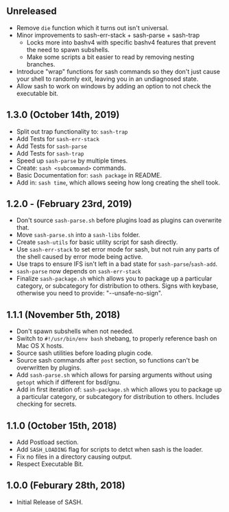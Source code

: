 ## Unreleased

* Remove `die` function which it turns out isn't universal.
* Minor improvements to sash-err-stack + sash-parse + sash-trap
  - Locks more into bashv4 with specific bashv4 features that
    prevent the need to spawn subshells.
  - Make some scripts a bit easier to read by removing nesting
    branches.
* Introduce "wrap" functions for sash commands so they don't just
  cause your shell to randomly exit, leaving you in an undiagnosed
  state.
* Allow sash to work on windows by adding an option to not check the executable
  bit.

## 1.3.0 (October 14th, 2019)

* Split out trap functionality to: `sash-trap`
* Add Tests for `sash-err-stack`
* Add Tests for `sash-parse`
* Add Tests for `sash-trap`
* Speed up `sash-parse` by multiple times.
* Create: `sash <subcommand>` commands.
* Basic Documentation for: `sash package` in README.
* Add in: `sash time`, which allows seeing how long creating the shell took.

## 1.2.0 - (February 23rd, 2019)

* Don't source `sash-parse.sh` before plugins load as plugins can overwrite that.
* Move `sash-parse.sh` into a `sash-libs` folder.
* Create `sash-utils` for basic utility script for sash directly.
* Use `sash-err-stack` to set error mode for sash, but not ruin any parts of the shell
  caused by error mode being active.
* Use traps to ensure IFS isn't left in a bad state for `sash-parse`/`sash-add`.
* `sash-parse` now depends on `sash-err-stack`
* Finalize `sash-package.sh` which allows you to package up a particular category, or subcategory
  for distribution to others. Signs with keybase, otherwise you need to provide: "--unsafe-no-sign".

## 1.1.1 (November 5th, 2018)

* Don't spawn subshells when not needed.
* Switch to `#!/usr/bin/env bash` shebang, to properly reference bash on Mac OS X hosts.
* Source sash utilities before loading plugin code.
* Source sash commands after `post` section, so functions can't be overwritten by plugins.
* Add `sash-parse.sh` which allows for parsing arguments without using `getopt` which if different
  for bsd/gnu.
* Add in first iteration of: `sash-package.sh` which allows you to package up a particular category,
  or subcategory for distribution to others. Includes checking for secrets.

## 1.1.0 (October 15th, 2018)

* Add Postload section.
* Add `SASH_LOADING` flag for scripts to detct when sash is the loader.
* Fix no files in a directory causing output.
* Respect Executable Bit.

## 1.0.0 (Feburary 28th, 2018)

* Initial Release of SASH.
